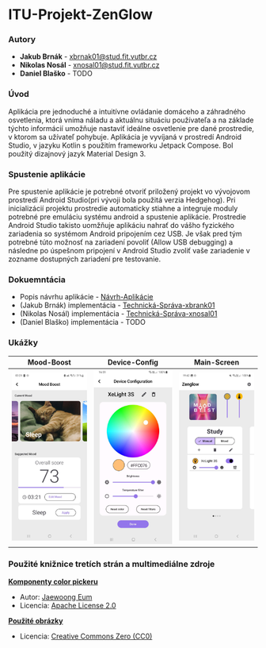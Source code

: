 # ITU-Projekt-ZenGlow

### Autory

- **Jakub Brnák** - <xbrnak01@stud.fit.vutbr.cz>
- **Nikolas Nosál** - <xnosal01@stud.fit.vutbr.cz>
- **Daniel Blaško** - TODO


### Úvod 

Aplikácia pre jednoduché a intuitívne ovládanie domáceho a záhradného osvetlenia, ktorá vníma náladu a aktuálnu situáciu používateľa a na základe týchto informácií umožňuje nastaviť ideálne osvetlenie pre dané prostredie, v ktorom sa užívateľ pohybuje. Aplikácia je vyvíjaná v prostredí Android Studio, v jazyku Kotlin s použitím frameworku Jetpack Compose. Bol použitý dizajnový jazyk Material Design 3.


### Spustenie aplikácie

Pre spustenie aplikácie je potrebné otvoriť priložený projekt vo vývojovom prostredí Android Studio(pri vývoji bola použitá verzia Hedgehog). Pri inicializácií projektu prostredie automaticky stiahne a integruje moduly potrebné pre emuláciu systému android a spustenie aplikácie. Prostredie Android Studio takisto uomžňuje aplikáciu nahrať do vášho fyzického zariadenia so systémom Android pripojením cez USB. Je však pred tým potrebné túto možnosť na zariadení povoliť (Allow USB debugging) a následne po úspešnom pripojení v Android Studio zvoliť vaše zariadenie v zozname dostupných zariadení pre testovanie.


### Dokuemntácia
- Popis návrhu aplikácie - [Návrh-Aplikácie](docs/návrh-aplikácie.pdf)
- (Jakub Brnák) implementácia - [Technická-Správa-xbrank01](docs/technická-správa-xbrnak01.pdf)
- (Nikolas Nosál) implementácia - [Technická-Správa-xnosal01](docs/technická-správa-xnosal01.pdf) 
- (Daniel Blaško) implementácia - TODO


### Ukážky
| Mood-Boost                       | Device-Config                        | Main-Screen                           |
| :------------------------------: | :----------------------------------: | :-----------------------------------: |
| ![MainScreen](docs/itu_main.jpg) | ![DeviceConfig](docs/itu_config.jpg) | ![MoodBoost](docs/itu_mood_boost.jpg) |


### Použité knižnice tretích strán a multimediálne zdroje

**[Komponenty color pickeru](https://github.com/skydoves/colorpicker-compose)**
 - Autor: [Jaewoong Eum](https://github.com/skydoves)  
 - Licencia: [Apache License 2.0](https://github.com/skydoves/colorpicker-compose/blob/main/LICENSE)

**[Použité obrázky](https://www.pexels.com/sk-sk/)**   
 - Licencia: [Creative Commons Zero (CC0)](https://www.pexels.com/sk-sk/license/)
